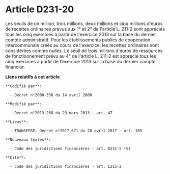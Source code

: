 # Article D231-20

Les seuils de un million, trois millions, deux millions et cinq millions d'euros de recettes ordinaires prévus aux 1° et 2°
de l'article L. 211-2 sont appréciés tous les cinq exercices à partir de l'exercice 2013 sur la base du dernier compte
administratif. Pour les établissements publics de coopération intercommunale créés au cours de l'exercice, les recettes
ordinaires sont considérées comme nulles. Le seuil de trois millions d'euros de ressources de fonctionnement prévu au 4° de
l'article L. 211-2 est apprécié tous les cinq exercices à partir de l'exercice 2013 sur la base du dernier compte financier.

**Liens relatifs à cet article**

	**Codifié par**:

	  - Décret n°2000-338 du 14 avril 2000

	**Modifié par**:

	  - Décret n°2013-268 du 29 mars 2013 - art. 47

	**Liens**:

	  - TRANSFERE: Décret n°2017-671 du 28 avril 2017 - art. 105

	**Nouveaux textes**:

	  - Code des juridictions financières - art. D231-5 (V)

	**Cite**:

	  - Code des juridictions financières - art. L211-2
